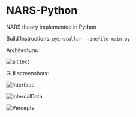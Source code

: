 # NARS-Python

NARS theory implemented in Python

Build Instructions: `pyinstaller --onefile main.py`

Architecture:

![alt text](https://raw.githubusercontent.com/ccrock4t/NARS-Python/main/Documentation/Diagram.png)

GUI screenshots:

![Interface](https://user-images.githubusercontent.com/15344554/116962155-3d9f5200-ac73-11eb-9afd-10b615c85813.PNG)

![InternalData](https://user-images.githubusercontent.com/15344554/116962157-3f691580-ac73-11eb-968e-e71433f452fd.PNG)

![Percepts](https://github.com/ccrock4t/NARS-Python/blob/main/Documentation/percepts.PNG)


